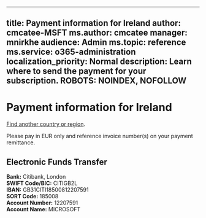 
---
title: Payment information for Ireland
author: cmcatee-MSFT
ms.author: cmcatee
manager: mnirkhe
audience: Admin
ms.topic: reference
ms.service: o365-administration
localization_priority: Normal
description: Learn where to send the payment for your subscription.
ROBOTS: NOINDEX, NOFOLLOW
---                                

# Payment information for Ireland

[Find another country or region](CernPayTest.md). <!--This should go to the parent "Pay for your Office 365 for business subscription" topic-->

Please pay in EUR only and reference invoice number(s) on your payment remittance.

## Electronic Funds Transfer

**Bank:** Citibank, London    
**SWIFT Code/BIC:** CITIGB2L   
**IBAN:** GB31CITI18500812207591  
**SORT Code:** 185008  
**Account Number:** 12207591  
**Account Name:** MICROSOFT


